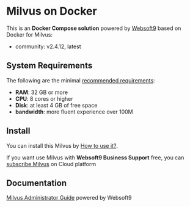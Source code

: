 # Milvus on Docker  

This is an **Docker Compose solution** powered by [Websoft9](https://www.websoft9.com) based on Docker for Milvus:


 - community:  v2.4.12, latest


## System Requirements

The following are the minimal [recommended requirements](https://milvus.io/docs/prerequisite-docker.md):

* **RAM**: 32 GB or more
* **CPU**: 8 cores or higher
* **Disk**: at least 4 GB of free space
* **bandwidth**: more fluent experience over 100M  

## Install

You can install this Milvus by [How to use it?](https://github.com/Websoft9/docker-library#how-to-use-it).   

If you want use Milvus with **Websoft9 Business Support** free, you can [subscribe Milvus](https://www.websoft9.com/apps) on Cloud platform

## Documentation

[Milvus Administrator Guide](https://support.websoft9.com/docs/milvus) powered by Websoft9